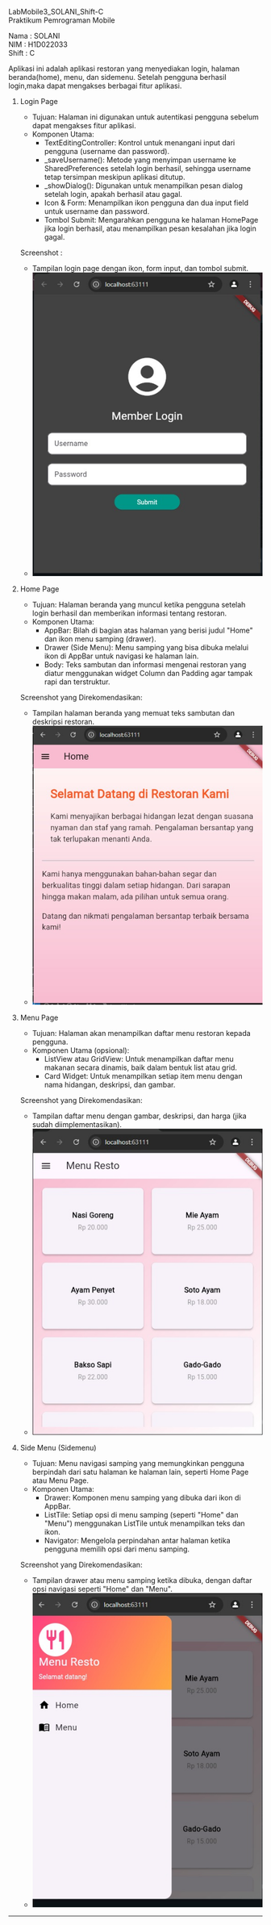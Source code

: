 LabMobile3_SOLANI_Shift-C  
Praktikum Pemrograman Mobile  

Nama   : SOLANI  
NIM    : H1D022033  
Shift  : C  

Aplikasi ini adalah aplikasi restoran yang menyediakan login, halaman beranda(home), menu, dan sidemenu. Setelah pengguna berhasil login,maka dapat mengakses berbagai fitur aplikasi.

1. Login Page  

   - Tujuan: Halaman ini digunakan untuk autentikasi pengguna sebelum dapat mengakses fitur aplikasi.  
   - Komponen Utama:  
     - TextEditingController: Kontrol untuk menangani input dari pengguna (username dan password).  
     - _saveUsername(): Metode yang menyimpan username ke SharedPreferences setelah login berhasil, sehingga username tetap tersimpan meskipun aplikasi ditutup.  
     - _showDialog(): Digunakan untuk menampilkan pesan dialog setelah login, apakah berhasil atau gagal.  
     - Icon & Form: Menampilkan ikon pengguna dan dua input field untuk username dan password.  
     - Tombol Submit: Mengarahkan pengguna ke halaman HomePage jika login berhasil, atau menampilkan pesan kesalahan jika login gagal.  

   Screenshot :  
   - Tampilan login page dengan ikon, form input, dan tombol submit. 
   - ![Lampiran Login](login_page.jpeg) 
  
2. Home Page  

   - Tujuan: Halaman beranda yang muncul ketika pengguna setelah login berhasil dan memberikan informasi tentang restoran.  
   - Komponen Utama:  
     - AppBar: Bilah di bagian atas halaman yang berisi judul "Home" dan ikon menu samping (drawer).  
     - Drawer (Side Menu): Menu samping yang bisa dibuka melalui ikon di AppBar untuk navigasi ke halaman lain.  
     - Body: Teks sambutan dan informasi mengenai restoran yang diatur menggunakan widget Column dan Padding agar tampak rapi dan terstruktur.  
   
   Screenshot yang Direkomendasikan:  
   - Tampilan halaman beranda yang memuat teks sambutan dan deskripsi restoran. 
   -  ![Lampiran Login](home_page.jpeg)  

3. Menu Page  
 
   - Tujuan: Halaman akan menampilkan daftar menu restoran kepada pengguna.  
   - Komponen Utama (opsional):  
     - ListView atau GridView: Untuk menampilkan daftar menu makanan secara dinamis, baik dalam bentuk list atau grid.  
     - Card Widget: Untuk menampilkan setiap item menu dengan nama hidangan, deskripsi, dan gambar.  
   
   Screenshot yang Direkomendasikan:  
   - Tampilan daftar menu dengan gambar, deskripsi, dan harga (jika sudah diimplementasikan). 
   -  ![Lampiran Login](menu_page.jpeg)  

4. Side Menu (Sidemenu)  
 
   - Tujuan: Menu navigasi samping yang memungkinkan pengguna berpindah dari satu halaman ke halaman lain, seperti Home Page atau Menu Page.  
   - Komponen Utama:  
     - Drawer: Komponen menu samping yang dibuka dari ikon di AppBar.  
     - ListTile: Setiap opsi di menu samping (seperti "Home" dan "Menu") menggunakan ListTile untuk menampilkan teks dan ikon.  
     - Navigator: Mengelola perpindahan antar halaman ketika pengguna memilih opsi dari menu samping.  
   
   Screenshot yang Direkomendasikan:  
   - Tampilan drawer atau menu samping ketika dibuka, dengan daftar opsi navigasi seperti "Home" dan "Menu".
   -  ![Lampiran Login](sidemenu.jpeg)   

---

